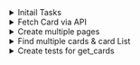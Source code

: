 <details>
<summary>Initail Tasks</summary>

- Get dummy server running
- Get dummy page running
- Setup Venv (Tests, QA, per-commit)

- [x], can Run website and have working pre-commit

</details>

<details>
<summary>Fetch Card via API</summary>

- Task
  Fetch given card from db as a test, show card data and image

- Done when:
  There is a field for card name
  Page calls card
  Page shows card data and image

- [x]

</details>

<details>
<summary>Create multiple pages</summary>

- Task:
  Create atleast two pages (Or in React Single Page application, different components)

- Done when:
  You can change pages are test function works.

- [x]

</details>

<details>
<summary>Find multiple cards & card List</summary>

- Task:
  Create Method for searcing multiple cards.

  - Done by partial search trought API
    Create card list. Multiple cards on top of each other. Data and image.

- Done When:
  User can search multiple cards at once.
  Output is shown as card list, that has dynamic lenght.

- [x]
</details>

<details>
<summary>Create tests for get_cards</summary>

- Task:
  Create tests for get_cards method.

  - correct input
  - empty input
  - non-charecter input.

  - Done When:
    Tests are done and run.

- []
</details>
